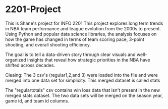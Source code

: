 # 2201-Project
This is Shane's project for INFO 2201
This project explores long term trends in NBA team performance and league evolution from the 2000s to present. Using Python and popular data science libraries, the analysis focuses on how the game has changed in terms of team scoring pace, 3-point shooting, and overall shooting efficiency.

The goal is to tell a data-driven story through clear visuals and well-organized insights that reveal how strategic priorities in the NBA have shifted across decades.

Cleaing:
The 3 csv's (regular1,2,and 3) were loaded into the file and were merged into one data set for simplicity. This merged dataset is called stats

The "regulartotals" csv contains win loss data that isn't present in the new merged stats dataset. The two data sets will be merged on the season year, game id, and team id columns.